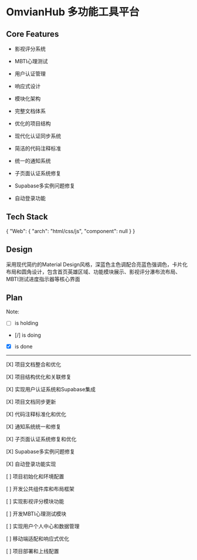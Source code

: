# OmvianHub 多功能工具平台

## Core Features

- 影视评分系统

- MBTI心理测试

- 用户认证管理

- 响应式设计

- 模块化架构

- 完整文档体系

- 优化的项目结构

- 现代化认证同步系统

- 简洁的代码注释标准

- 统一的通知系统

- 子页面认证系统修复

- Supabase多实例问题修复

- 自动登录功能

## Tech Stack

{
  "Web": {
    "arch": "html/css/js",
    "component": null
  }
}

## Design

采用现代简约的Material Design风格，深蓝色主色调配合亮蓝色强调色，卡片化布局和圆角设计，包含首页英雄区域、功能模块展示、影视评分瀑布流布局、MBTI测试进度指示器等核心界面

## Plan

Note: 

- [ ] is holding
- [/] is doing
- [X] is done

---

[X] 项目文档整合和优化

[X] 项目结构优化和关联修复

[X] 实现用户认证系统和Supabase集成

[X] 项目文档同步更新

[X] 代码注释标准化和优化

[X] 通知系统统一和修复

[X] 子页面认证系统修复和优化

[X] Supabase多实例问题修复

[X] 自动登录功能实现

[ ] 项目初始化和环境配置

[ ] 开发公共组件库和布局框架

[ ] 实现影视评分模块功能

[ ] 开发MBTI心理测试模块

[ ] 实现用户个人中心和数据管理

[ ] 移动端适配和响应式优化

[ ] 项目部署和上线配置
